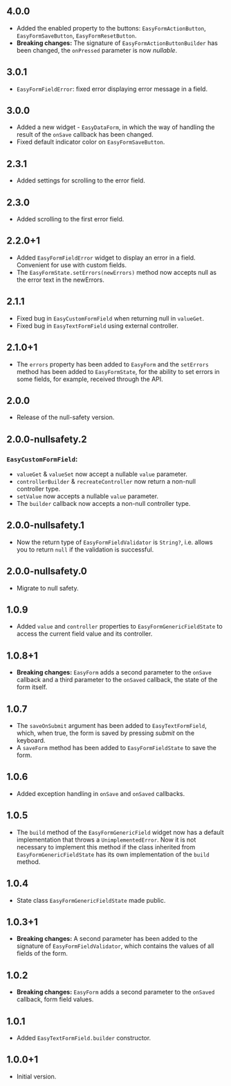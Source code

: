 ## 4.0.0

* Added the enabled property to the buttons: `EasyFormActionButton`, `EasyFormSaveButton`, `EasyFormResetButton`.
* **Breaking changes:** The signature of `EasyFormActionButtonBuilder` has been changed, the `onPressed` parameter is now *nullable*.

## 3.0.1

* `EasyFormFieldError`: fixed error displaying error message in a field.

## 3.0.0

* Added a new widget - `EasyDataForm`, in which the way of handling the result of the `onSave` callback has been changed.
* Fixed default indicator color on `EasyFormSaveButton`.

## 2.3.1

* Added settings for scrolling to the error field.

## 2.3.0

* Added scrolling to the first error field.

## 2.2.0+1

* Added `EasyFormFieldError` widget to display an error in a field. Convenient for use with custom fields.
* The `EasyFormState.setErrors(newErrors)` method now accepts null as the error text in the newErrors.

## 2.1.1

* Fixed bug in `EasyCustomFormField` when returning null in `valueGet`.
* Fixed bug in `EasyTextFormField` using external controller.

## 2.1.0+1

* The `errors` property has been added to `EasyForm` and the `setErrors` method has been added to `EasyFormState`, for the ability to set errors in some fields, for example, received through the API.

## 2.0.0

* Release of the null-safety version. 

## 2.0.0-nullsafety.2

### `EasyCustomFormField`:
* `valueGet` & `valueSet` now accept a nullable `value` parameter.
* `controllerBuilder` & `recreateController` now return a non-null controller type.
* `setValue` now accepts a nullable `value` parameter.
* The `builder` callback now accepts a non-null controller type.

## 2.0.0-nullsafety.1

* Now the return type of `EasyFormFieldValidator` is `String?`, i.e. allows you to return `null` if the validation is successful.

## 2.0.0-nullsafety.0

* Migrate to null safety.

## 1.0.9

* Added `value` and `controller` properties to `EasyFormGenericFieldState` to access the current field value and its controller. 

## 1.0.8+1

* **Breaking changes:** `EasyForm` adds a second parameter to the `onSave` callback and a third parameter to the `onSaved` callback, the state of the form itself.

## 1.0.7

* The `saveOnSubmit` argument has been added to `EasyTextFormField`, which, when true, the form is saved by pressing *submit* on the keyboard.
* A `saveForm` method has been added to `EasyFormFieldState` to save the form.

## 1.0.6

* Added exception handling in `onSave` and `onSaved` callbacks.

## 1.0.5

* The `build` method of the `EasyFormGenericField` widget now has a default implementation that throws a `UnimplementedError`. Now it is not necessary to implement this method if the class inherited from `EasyFormGenericFieldState` has its own implementation of the `build` method.

## 1.0.4

* State class `EasyFormGenericFieldState` made public.

## 1.0.3+1

* **Breaking changes:** A second parameter has been added to the signature of `EasyFormFieldValidator`, which contains the values of all fields of the form.

## 1.0.2

* **Breaking changes:** `EasyForm` adds a second parameter to the `onSaved` callback, form field values.

## 1.0.1

* Added `EasyTextFormField.builder` constructor.

## 1.0.0+1

* Initial version.
